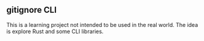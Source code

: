 gitignore CLI
---------

This is a learning project not intended to be used in the real world. The idea is explore Rust and some CLI libraries. 

